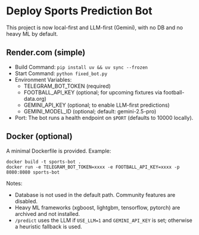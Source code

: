 # Deploy Sports Prediction Bot

This project is now local-first and LLM-first (Gemini), with no DB and no heavy ML by default.

## Render.com (simple)
- Build Command: `pip install uv && uv sync --frozen`
- Start Command: `python fixed_bot.py`
- Environment Variables:
  - TELEGRAM_BOT_TOKEN (required)
  - FOOTBALL_API_KEY (optional; for upcoming fixtures via football-data.org)
  - GEMINI_API_KEY (optional; to enable LLM-first predictions)
  - GEMINI_MODEL_ID (optional; default: gemini-2.5-pro)
- Port: The bot runs a health endpoint on `$PORT` (defaults to 10000 locally).

## Docker (optional)
A minimal Dockerfile is provided. Example:

```
docker build -t sports-bot .
docker run -e TELEGRAM_BOT_TOKEN=xxxx -e FOOTBALL_API_KEY=xxxx -p 8080:8080 sports-bot
```

Notes:
- Database is not used in the default path. Community features are disabled.
- Heavy ML frameworks (xgboost, lightgbm, tensorflow, pytorch) are archived and not installed.
- `/predict` uses the LLM if `USE_LLM=1` and `GEMINI_API_KEY` is set; otherwise a heuristic fallback is used.

